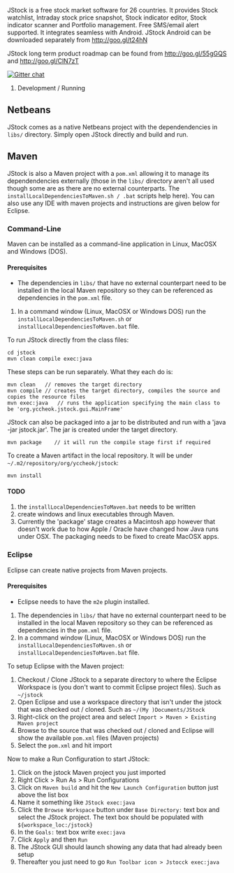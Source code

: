 JStock is a free stock market software for 26 countries. It provides Stock watchlist, Intraday stock price snapshot, Stock indicator editor, Stock indicator scanner and Portfolio management. Free SMS/email alert supported. It integrates seamless with Android. JStock Android can be downloaded separately from http://goo.gl/t24hN

JStock long term product roadmap can be found from http://goo.gl/55gGQS and http://goo.gl/ClN7zT

[![Gitter chat](https://badges.gitter.im/yccheok/client-app.png)](https://gitter.im/yccheok/jstock)

1. Development / Running

## Netbeans
JStock comes as a native Netbeans project with the dependendencies in `libs/` directory.  Simply open JStock directly and build and run.

## Maven
JStock is also a Maven project with a `pom.xml` allowing it to manage its dependendencies externally (those in the `libs/` directory aren't all used though some are as there are no external counterparts.  The `installLocalDependenciesToMaven.sh / .bat` scripts help here).  You can also use any IDE with maven projects and instructions are given below for Eclipse.

### Command-Line
Maven can be installed as a command-line application in Linux, MacOSX and Windows (DOS).

#### Prerequisites
* The dependencies in `libs/` that have no external counterpart need to be installed in the local Maven repository so they can be referenced as dependencies in the `pom.xml` file.
1. In a command window (Linux, MacOSX or Windows DOS) run the `installLocalDependenciesToMaven.sh` or `installLocalDependenciesToMaven.bat` file.

To run JStock directly from the class files:

    cd jstock
    mvn clean compile exec:java

These steps can be run separately.  What they each do is:

    mvn clean   // removes the target directory
    mvn compile // creates the target directory, compiles the source and copies the resource files
    mvn exec:java   // runs the application specifying the main class to be 'org.yccheok.jstock.gui.MainFrame'
    
JStock can also be packaged into a jar to be distributed and run with a 'java -jar jstock.jar'.  The jar is created under the target directory.

    mvn package    // it will run the compile stage first if required

To create a Maven artifact in the local repository.  It will be under `~/.m2/repository/org/yccheok/jstock`:

    mvn install 

#### TODO
1. the `installLocalDependenciesToMaven.bat` needs to be written
1. create windows and linux executables through Maven.  
1. Currently the 'package' stage creates a Macintosh app however that doesn't work due to how Apple / Oracle have changed how Java runs under OSX.  The packaging needs to be fixed to create MacOSX apps.

### Eclipse
Eclipse can create native projects from Maven projects.  

#### Prerequisites
* Eclipse needs to have the `m2e` plugin installed.

1. The dependencies in `libs/` that have no external counterpart need to be installed in the local Maven repository so they can be referenced as dependencies in the `pom.xml` file.
1. In a command window (Linux, MacOSX or Windows DOS) run the `installLocalDependenciesToMaven.sh` or `installLocalDependenciesToMaven.bat` file.

To setup Eclipse with the Maven project:

1. Checkout / Clone JStock to a separate directory to where the Eclipse Workspace is (you don't want to commit Eclipse project files).  Such as `~/jstock`
1. Open Eclipse and use a workspace directory that isn't under the jstock that was checked out / cloned.  Such as `~/(My )Documents/JStock`
1. Right-click on the project area and select `Import > Maven > Existing Maven project`
1. Browse to the source that was checked out / cloned and Eclipse will show the available `pom.xml` files (Maven projects)
1. Select the `pom.xml` and hit import

Now to make a Run Configuration to start JStock:

1. Click on the jstock Maven project you just imported
1. Right Click > Run As > Run Configurations 
1. Click on `Maven build` and hit the `New Launch Configuration` button just above the list box
1. Name it something like `JStock exec:java`
1. Click the `Browse Workspace` button under `Base Directory:` text box and select the JStock project.  The text box should be populated with `${workspace_loc:/jstock}`
1. In the `Goals:` text box write `exec:java`
1. Click `Apply` and then `Run`
1. The JStock GUI should launch showing any data that had already been setup
1. Thereafter you just need to go `Run Toolbar icon > Jstocck exec:java`
